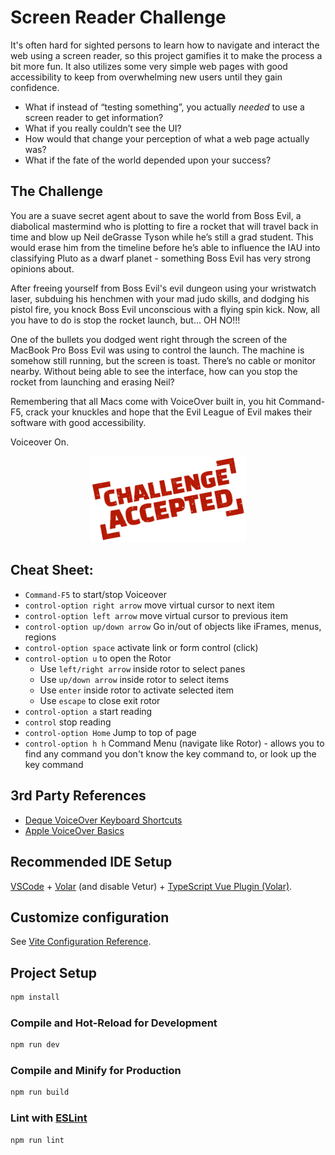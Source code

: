 # Screen Reader Challenge

It's often hard for sighted persons to learn how to navigate and interact the web using a screen reader, so this project gamifies it to make the process a bit more fun. It also utilizes some very simple web pages with good accessibility to keep from overwhelming new users until they gain confidence.

- What if instead of “testing something”, you actually _needed_ to use a screen reader to get information?
- What if you really couldn’t see the UI?
- How would that change your perception of what a web page actually was?
- What if the fate of the world depended upon your success?

## The Challenge

You are a suave secret agent about to save the world from Boss Evil, a diabolical mastermind who is plotting to fire a rocket that will travel back in time and blow up Neil deGrasse Tyson while he’s still a grad student. This would erase him from the timeline before he’s able to influence the IAU into classifying Pluto as a dwarf planet - something Boss Evil has very strong opinions about.

After freeing yourself from Boss Evil's evil dungeon using your wristwatch laser, subduing his henchmen with your mad judo skills, and dodging his pistol fire, you knock Boss Evil unconscious with a flying spin kick. Now, all you have to do is stop the rocket launch, but... OH NO!!!

One of the bullets you dodged went right through the screen of the MacBook Pro Boss Evil was using to control the launch. The machine is somehow still running, but the screen is toast. There’s no cable or monitor nearby. Without being able to see the interface, how can you stop the rocket from launching and erasing Neil?

Remembering that all Macs come with VoiceOver built in, you hit Command-F5, crack your knuckles and hope that the Evil League of Evil makes their software with good accessibility.

Voiceover On.

<center>
  <img
    src="src/assets/button-challenge-accepted.png"
    alt="Text button that reads Challenge Accepted"
    style="max-width:50%;width:250px;height:auto;" />
</center>

## Cheat Sheet:

- `Command-F5` to start/stop Voiceover
- `control-option right arrow` move virtual cursor to next item
- `control-option left arrow` move virtual cursor to previous item
- `control-option up/down arrow` Go in/out of objects like iFrames, menus, regions
- `control-option space` activate link or form control (click)
- `control-option u` to open the Rotor
  - Use `left/right arrow` inside rotor to select panes
  - Use `up/down arrow` inside rotor to select items
  - Use `enter` inside rotor to activate selected item
  - Use `escape` to close exit rotor
- `control-option a` start reading
- `control` stop reading
- `control-option Home` Jump to top of page
- `control-option h h` Command Menu (navigate like Rotor) - allows you to find any command you don't know the key command to, or look up the key command

## 3rd Party References

- [Deque VoiceOver Keyboard Shortcuts](https://dequeuniversity.com/screenreaders/voiceover-keyboard-shortcuts#vo-mac-basics)
- [Apple VoiceOver Basics](https://www.apple.com/voiceover/info/guide/_1124.html)

## Recommended IDE Setup

[VSCode](https://code.visualstudio.com/) + [Volar](https://marketplace.visualstudio.com/items?itemName=Vue.volar) (and disable Vetur) + [TypeScript Vue Plugin (Volar)](https://marketplace.visualstudio.com/items?itemName=Vue.vscode-typescript-vue-plugin).

## Customize configuration

See [Vite Configuration Reference](https://vitejs.dev/config/).

## Project Setup

```sh
npm install
```

### Compile and Hot-Reload for Development

```sh
npm run dev
```

### Compile and Minify for Production

```sh
npm run build
```

### Lint with [ESLint](https://eslint.org/)

```sh
npm run lint
```
